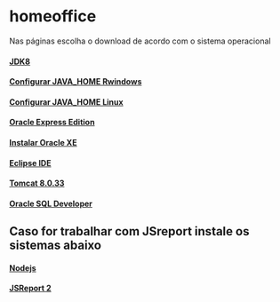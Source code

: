 # homeoffice

Nas páginas escolha o download de acordo com o sistema operacional

#### [JDK8](https://www.oracle.com/java/technologies/javase-jdk8-downloads.html)

#### [Configurar JAVA_HOME Rwindows](https://confluence.atlassian.com/confbr1/configurando-a-variavel-java_home-no-windows-933709538.html)
#### [Configurar JAVA_HOME Linux](https://receitasdecodigo.com.br/ubuntu/como-configurar-java_home-para-java-no-ubuntu)


#### [Oracle Express Edition](https://www.oracle.com/database/technologies/oracle-database-software-downloads.html#11g)
#### [Instalar Oracle XE](https://docs.oracle.com/cd/E11882_01/index.htm)

#### [Eclipse IDE](https://www.eclipse.org/downloads/packages/release/mars/r/eclipse-ide-java-ee-developers)

#### [Tomcat 8.0.33](https://archive.apache.org/dist/tomcat/tomcat-8/v8.0.33/bin/apache-tomcat-8.0.33.zip)

#### [Oracle SQL Developer](https://www.oracle.com/tools/downloads/sqldev-downloads.html)


## Caso for trabalhar com JSreport instale os sistemas abaixo

#### [Nodejs](https://nodejs.org/pt-br/)

#### [JSReport 2](https://github.com/jsreport/jsreport/releases/tag/2.1.0)

